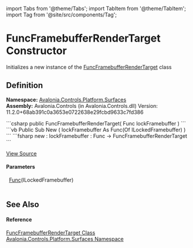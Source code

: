 import Tabs from '@theme/Tabs'; 
import TabItem from '@theme/TabItem'; 
import Tag from '@site/src/components/Tag'; 

# FuncFramebufferRenderTarget Constructor


Initializes a new instance of the <a href="T_Avalonia_Controls_Platform_Surfaces_FuncFramebufferRenderTarget">FuncFramebufferRenderTarget</a> class



## Definition
**Namespace:** <a href="N_Avalonia_Controls_Platform_Surfaces">Avalonia.Controls.Platform.Surfaces</a>  
**Assembly:** Avalonia.Controls (in Avalonia.Controls.dll) Version: 11.2.0+68ab391c0a3653e0722638e29fcbd9633c7fd386

<Tabs groupId="api-code-preview">
<TabItem value="csharp" label="C#">
```csharp
public FuncFramebufferRenderTarget(
	Func<ILockedFramebuffer> lockFramebuffer
)
```
</TabItem>
<TabItem value="vb" label="VB">
```vb
Public Sub New ( 
	lockFramebuffer As Func(Of ILockedFramebuffer)
)
```
</TabItem>
<TabItem value="fsharp" label="F#">
```fsharp
new : 
        lockFramebuffer : Func<ILockedFramebuffer> -> FuncFramebufferRenderTarget
```
</TabItem>
</Tabs>



<a href="https://github.com/AvaloniaUI/Avalonia/tree/master/srcAvalonia.Controls/Platform/Surfaces/IFramebufferPlatformSurface.cs#L49" title="View the source code">View Source</a>



#### Parameters
<dl><dt>  <a href="https://learn.microsoft.com/dotnet/api/system.func-1" target="_blank" rel="noopener noreferrer">Func</a>(ILockedFramebuffer)</dt><dd> </dd></dl>

## See Also


#### Reference
<a href="T_Avalonia_Controls_Platform_Surfaces_FuncFramebufferRenderTarget">FuncFramebufferRenderTarget Class</a>  
<a href="N_Avalonia_Controls_Platform_Surfaces">Avalonia.Controls.Platform.Surfaces Namespace</a>  
